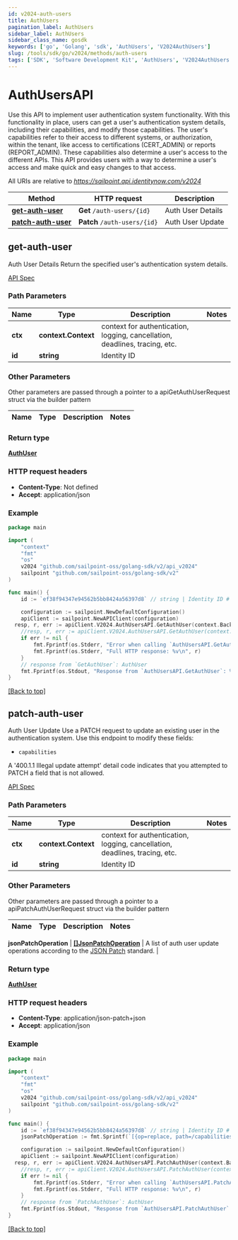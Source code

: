 ```yaml
---
id: v2024-auth-users
title: AuthUsers
pagination_label: AuthUsers
sidebar_label: AuthUsers
sidebar_class_name: gosdk
keywords: ['go', 'Golang', 'sdk', 'AuthUsers', 'V2024AuthUsers'] 
slug: /tools/sdk/go/v2024/methods/auth-users
tags: ['SDK', 'Software Development Kit', 'AuthUsers', 'V2024AuthUsers']
---
```


# AuthUsersAPI
  Use this API to implement user authentication system functionality. 
With this functionality in place, users can get a user&#39;s authentication system details, including their capabilities, and modify those capabilities. 
The user&#39;s capabilities refer to their access to different systems, or authorization, within the tenant, like access to certifications (CERT_ADMIN) or reports (REPORT_ADMIN). 
These capabilities also determine a user&#39;s access to the different APIs. 
This API provides users with a way to determine a user&#39;s access and make quick and easy changes to that access. 
 
All URIs are relative to *https://sailpoint.api.identitynow.com/v2024*

Method | HTTP request | Description
------------- | ------------- | -------------
[**get-auth-user**](#get-auth-user) | **Get** `/auth-users/{id}` | Auth User Details
[**patch-auth-user**](#patch-auth-user) | **Patch** `/auth-users/{id}` | Auth User Update


## get-auth-user
Auth User Details
Return the specified user's authentication system details.

[API Spec](https://developer.sailpoint.com/docs/api/v2024/get-auth-user)

### Path Parameters


Name | Type | Description  | Notes
------------- | ------------- | ------------- | -------------
**ctx** | **context.Context** | context for authentication, logging, cancellation, deadlines, tracing, etc.
**id** | **string** | Identity ID | 

### Other Parameters

Other parameters are passed through a pointer to a apiGetAuthUserRequest struct via the builder pattern


Name | Type | Description  | Notes
------------- | ------------- | ------------- | -------------


### Return type

[**AuthUser**](../models/auth-user)

### HTTP request headers

- **Content-Type**: Not defined
- **Accept**: application/json

### Example

```go
package main

import (
	"context"
	"fmt"
	"os"
    v2024 "github.com/sailpoint-oss/golang-sdk/v2/api_v2024"
	sailpoint "github.com/sailpoint-oss/golang-sdk/v2"
)

func main() {
    id := `ef38f94347e94562b5bb8424a56397d8` // string | Identity ID # string | Identity ID

	configuration := sailpoint.NewDefaultConfiguration()
	apiClient := sailpoint.NewAPIClient(configuration)
  resp, r, err := apiClient.V2024.AuthUsersAPI.GetAuthUser(context.Background(), id).Execute()
	//resp, r, err := apiClient.V2024.AuthUsersAPI.GetAuthUser(context.Background(), id).Execute()
	if err != nil {
		fmt.Fprintf(os.Stderr, "Error when calling `AuthUsersAPI.GetAuthUser``: %v\n", err)
		fmt.Fprintf(os.Stderr, "Full HTTP response: %v\n", r)
	}
	// response from `GetAuthUser`: AuthUser
	fmt.Fprintf(os.Stdout, "Response from `AuthUsersAPI.GetAuthUser`: %v\n", resp)
}
```

[[Back to top]](#)

## patch-auth-user
Auth User Update
Use a PATCH request to update an existing user in the authentication system.
Use this endpoint to modify these fields: 
  * `capabilities`

A '400.1.1 Illegal update attempt' detail code indicates that you attempted to PATCH a field that is not allowed.

[API Spec](https://developer.sailpoint.com/docs/api/v2024/patch-auth-user)

### Path Parameters


Name | Type | Description  | Notes
------------- | ------------- | ------------- | -------------
**ctx** | **context.Context** | context for authentication, logging, cancellation, deadlines, tracing, etc.
**id** | **string** | Identity ID | 

### Other Parameters

Other parameters are passed through a pointer to a apiPatchAuthUserRequest struct via the builder pattern


Name | Type | Description  | Notes
------------- | ------------- | ------------- | -------------

 **jsonPatchOperation** | [**[]JsonPatchOperation**](../models/json-patch-operation) | A list of auth user update operations according to the [JSON Patch](https://tools.ietf.org/html/rfc6902) standard. | 

### Return type

[**AuthUser**](../models/auth-user)

### HTTP request headers

- **Content-Type**: application/json-patch+json
- **Accept**: application/json

### Example

```go
package main

import (
	"context"
	"fmt"
	"os"
    v2024 "github.com/sailpoint-oss/golang-sdk/v2/api_v2024"
	sailpoint "github.com/sailpoint-oss/golang-sdk/v2"
)

func main() {
    id := `ef38f94347e94562b5bb8424a56397d8` // string | Identity ID # string | Identity ID
    jsonPatchOperation := fmt.Sprintf(`[{op=replace, path=/capabilities, value=[ORG_ADMIN]}]`) // []JsonPatchOperation | A list of auth user update operations according to the [JSON Patch](https://tools.ietf.org/html/rfc6902) standard.

	configuration := sailpoint.NewDefaultConfiguration()
	apiClient := sailpoint.NewAPIClient(configuration)
  resp, r, err := apiClient.V2024.AuthUsersAPI.PatchAuthUser(context.Background(), id).JsonPatchOperation(jsonPatchOperation).Execute()
	//resp, r, err := apiClient.V2024.AuthUsersAPI.PatchAuthUser(context.Background(), id).JsonPatchOperation(jsonPatchOperation).Execute()
	if err != nil {
		fmt.Fprintf(os.Stderr, "Error when calling `AuthUsersAPI.PatchAuthUser``: %v\n", err)
		fmt.Fprintf(os.Stderr, "Full HTTP response: %v\n", r)
	}
	// response from `PatchAuthUser`: AuthUser
	fmt.Fprintf(os.Stdout, "Response from `AuthUsersAPI.PatchAuthUser`: %v\n", resp)
}
```

[[Back to top]](#)

